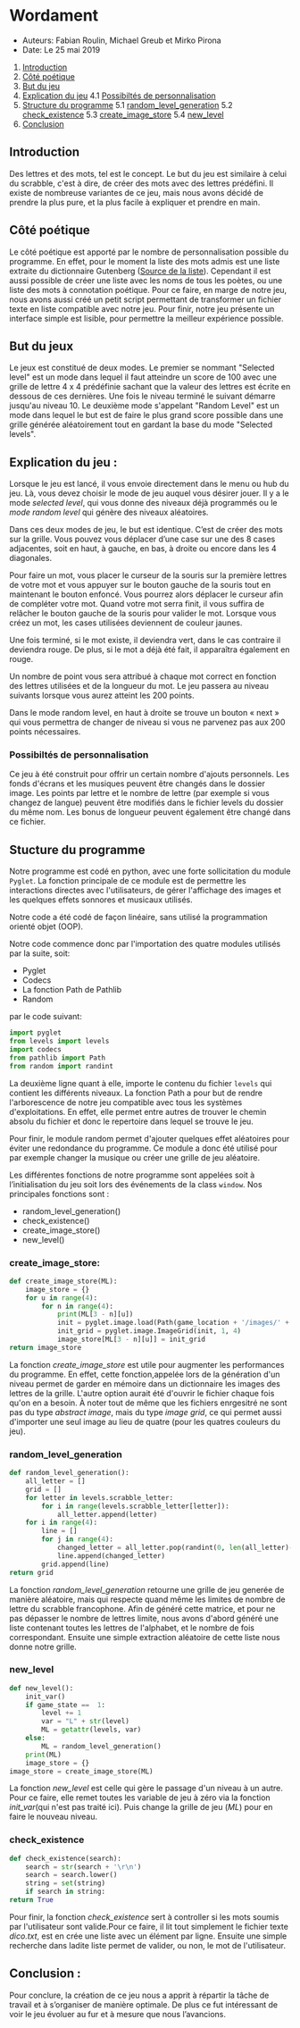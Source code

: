 # Wordament

* Auteurs: Fabian Roulin, Michael Greub et Mirko Pirona
* Date: Le 25 mai 2019
1. [Introduction](#introduction)
2. [Côté poétique](#côté-poétique)
3. [But du jeu](#but-du-jeu)
4. [Explication du jeu](#explication-du-jeu)
    4.1 [Possibiltés de personnalisation](#Possibiltés-de-personnalisation)
5. [Structure du programme](#Stucture-du-programme)
        5.1 [random_level_generation](#random_level_generation)
        5.2 [check_existence](#check_existence)
        5.3 [create_image_store](#create_image_store)
        5.4 [new_level](#new_level)
6. [Conclusion](#conclusion)
## Introduction

Des lettres et des mots, tel est le concept. Le but du jeu est similaire à celui du scrabble, c'est à dire, de créer des mots avec des lettres prédéfini. Il existe de nombreuse variantes de ce jeu, mais nous avons décidé de prendre la plus pure, et la plus facile à expliquer et prendre en main.

## Côté poétique

Le côté poétique est apporté par le nombre de personnalisation possible du programme. En effet, pour le moment la liste des mots admis est une liste extraite du dictionnaire Gutenberg ([Source de la liste](http://www.pallier.org/liste-de-mots-francais.html)).  Cependant il est aussi possible de créer une liste avec les noms de tous les poètes, ou une liste des mots à connotation poétique.
Pour ce faire, en marge de notre jeu, nous avons aussi créé un petit script permettant de transformer un fichier texte en liste compatible avec notre jeu.
Pour finir, notre jeu présente un interface simple est lisible, pour permettre la meilleur expérience possible. 

## But du jeux

Le jeux est constitué de deux modes. Le premier se nommant "Selected level" est un mode dans lequel il faut atteindre un score de 100 avec une grille de lettre 4 x 4 prédéfinie sachant que la valeur des lettres est écrite en dessous de ces dernières. Une fois le niveau terminé le suivant démarre jusqu'au niveau 10. Le deuxième mode s'appelant "Random Level" est un mode dans lequel le but est de faire le plus grand score possible dans une grille générée aléatoirement tout en gardant la base du mode "Selected levels".

## Explication du jeu :

Lorsque le jeu est lancé, il vous envoie directement dans le menu ou hub du jeu. Là, vous devez choisir le mode de jeu auquel vous désirer jouer. Il y a le mode _selected level_, qui vous donne des niveaux déjà programmés ou le _mode random level_ qui génère des niveaux aléatoires. 

Dans ces deux modes de jeu, le but est identique. C’est de créer des mots sur la grille. Vous pouvez vous déplacer d’une case sur une des 8 cases adjacentes, soit en haut, à gauche, en bas, à droite ou encore dans les 4 diagonales. 

Pour faire un mot, vous placer le curseur de la souris  sur la première lettres de votre mot et vous appuyer sur le bouton gauche de la souris tout en maintenant le bouton enfoncé. Vous pourrez alors déplacer le curseur afin de compléter votre mot. Quand votre mot serra finit, il vous suffira de relâcher le bouton gauche de la souris pour valider le mot. Lorsque vous créez un mot, les cases utilisées deviennent de couleur jaunes. 

Une fois terminé, si le mot existe, il deviendra vert, dans le cas contraire il deviendra rouge. De plus, si le mot a déjà été fait, il apparaîtra également en rouge. 

Un nombre de point vous sera attribué à chaque mot correct en fonction des lettres utilisées et de la longueur du mot. Le jeu passera au niveau suivants lorsque vous aurez atteint les 200 points. 

Dans le mode random level, en haut à droite se trouve un bouton « next » qui vous permettra de changer de niveau si vous ne parvenez pas aux 200 points nécessaires.

### Possibiltés de personnalisation

Ce jeu à été construit pour offrir un certain nombre d'ajouts personnels. 
Les fonds d'écrans et les musiques peuvent être changés dans le dossier image. Les points par lettre et le nombre de lettre (par exemple si vous changez de langue) peuvent être modifiés dans le fichier levels du dossier du même nom. Les bonus de longueur peuvent également être changé dans ce fichier.

## Stucture du programme

Notre programme est codé en python, avec une forte sollicitation du module ```Pyglet```. La fonction principale de ce module est de permettre les interactions directes avec l'utilisateurs, de gérer l'affichage des images et les quelques effets sonnores et musicaux utilisés. 

Notre code a été codé de façon linéaire, sans utilisé la programmation orienté objet (OOP).

Notre code commence donc par l'importation des quatre modules utilisés par la suite, soit:
* Pyglet
* Codecs
* La fonction Path de Pathlib
* Random

par le code suivant:
```python
import pyglet
from levels import levels
import codecs
from pathlib import Path
from random import randint
```
La deuxième ligne quant à elle, importe le contenu du fichier ```levels``` qui contient les différents niveaux.
La fonction Path a pour but de rendre l'arborescence de notre jeu compatible avec tous les systèmes d'exploitations. En effet, elle permet entre autres de trouver le chemin absolu du fichier et donc le repertoire dans lequel se trouve le jeu.

Pour finir, le module random permet d'ajouter quelques effet aléatoires pour éviter une redondance du programme. Ce module a donc été utilisé pour par exemple changer la musique ou créer une grille de jeu aléatoire. 

Les différentes fonctions de notre programme sont appelées soit à l’initialisation du jeu soit lors des événements de la class ```window```.
Nos principales fonctions sont :
* random_level_generation()
* check_existence()
* create_image_store()
* new_level()

### create_image_store:
```python
def create_image_store(ML):
    image_store = {}
    for u in range(4):
        for n in range(4):
            print(ML[3 - n][u])
            init = pyglet.image.load(Path(game_location + '/images/' + ML[3 - n][u] + '.png'))
            init_grid = pyglet.image.ImageGrid(init, 1, 4)
            image_store[ML[3 - n][u]] = init_grid
return image_store
```
La fonction *create_image_store* est utile pour augmenter les performances du programme. En effet, cette fonction,appelée lors de la génération d'un niveau permet de garder en mémoire dans un dictionnaire les images des lettres de la grille. L'autre option aurait été d'ouvrir le fichier chaque fois qu'on en a besoin.
À noter tout de même que les fichiers enrgesitré ne sont pas du type *abstract image*, mais du type *image grid*, ce qui permet aussi d'importer une seul image au lieu de quatre (pour les quatres couleurs du jeu).

### random_level_generation
```python
def random_level_generation():
    all_letter = []
    grid = []
    for letter in levels.scrabble_letter:
        for i in range(levels.scrabble_letter[letter]):
            all_letter.append(letter)
    for i in range(4):
        line = []
        for j in range(4):
            changed_letter = all_letter.pop(randint(0, len(all_letter)-1-4*i-j))
            line.append(changed_letter)
        grid.append(line)
return grid
```
La fonction *random_level_generation* retourne une grille de jeu generée de manière aléatoire, mais qui respecte quand même les limites de nombre de lettre du scrabble francophone.
Afin de généré cette matrice, et pour ne pas dépasser le nombre de lettres limite, nous avons d'abord généré une liste contenant toutes les lettres de l'alphabet, et le nombre de fois correspondant. Ensuite une simple extraction aléatoire de cette liste nous donne notre grille.

### new_level
```python
def new_level():
    init_var()
    if game_state ==  1:
        level += 1
        var = "L" + str(level)
        ML = getattr(levels, var)
    else:
        ML = random_level_generation()
    print(ML)
    image_store = {}
image_store = create_image_store(ML)
```
La fonction *new_level* est celle qui gère le passage d'un niveau à un autre. Pour ce faire, elle remet toutes les variable de jeu à zéro via la fonction *init_var*(qui n'est pas traité ici). Puis change la grille de jeu (*ML*) pour en faire le nouveau niveau.

###  check_existence
```python
def check_existence(search):
    search = str(search + '\r\n')
    search = search.lower()
    string = set(string)
    if search in string:
return True
```

Pour finir, la fonction *check_existence* sert à controller si les mots soumis par l'utilisateur sont valide.Pour ce faire, il lit tout simplement le fichier texte *dico.txt*, est en crée une liste avec un élément par ligne. Ensuite une simple recherche dans ladite liste permet de valider, ou non, le mot de l'utilisateur.


## Conclusion :

Pour conclure, la création de ce jeu nous a apprit à répartir la tâche de travail et à s’organiser de manière optimale. De plus ce fut intéressant de voir le jeu évoluer au fur et à mesure que nous l’avancions. 

